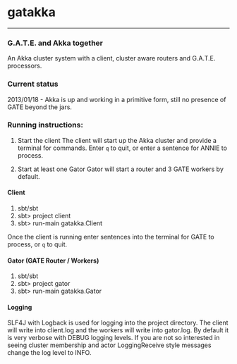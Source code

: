 # gatakka
***

### G.A.T.E. and Akka together
An Akka cluster system with a client, cluster aware routers and G.A.T.E. processors.

### Current status
2013/01/18 - Akka is up and working in a primitive form, still no presence of GATE beyond the jars.

### Running instructions:
1. Start the client
  The client will start up the Akka cluster and provide a terminal for commands. Enter `q` to quit,
  or enter a sentence for ANNIE to process.

2. Start at least one Gator
  Gator will start a router and 3 GATE workers by default.

#### Client

1. sbt/sbt
2. sbt> project client
3. sbt> run-main gatakka.Client

Once the client is running enter sentences into the terminal for GATE to process, or `q` to quit.

#### Gator (GATE Router / Workers)

1. sbt/sbt
2. sbt> project gator
3. sbt> run-main gatakka.Gator

#### Logging
SLF4J with Logback is used for logging into the project directory. The client will write into client.log and the
workers will write into gator.log. By default it is very verbose with DEBUG logging levels. If you are not so
interested in seeing cluster membership and actor LoggingReceive style messages change the log level to INFO.

